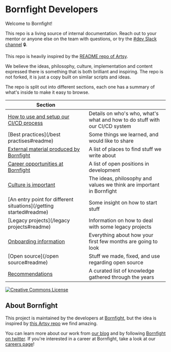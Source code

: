 # Bornfight Developers

Welcome to Bornfight!

This repo is a living source of internal documentation. 
Reach out to your mentor or anyone else on the team with questions, or try the [#dev Slack channel](https://bornfight.slack.com/messages/general-development) 🔒.

This repo is heavily inspired by the [README repo of Artsy](https://github.com/artsy/README).
 
We believe the ideas, philosophy, culture, implementation and content expressed there is something that is both brilliant and inspiring.
The repo is not forked, it is just a copy built on similar scripts and ideas.


The repo is split out into different sections, each one has a summary of what's inside to make it easy to browse.

<!-- prettier-ignore-start -->
<!-- start_toc -->
| Section |  |
|---|---|
| [How to use and setup our CI/CD process](/CICD#readme) | Details on who's who, what's what and how to do stuff with our CI/CD system |
| [Best practices](/best practises#readme) | Some things we learned, and would like to share |
| [External material produced by Bornfight](/blogs#readme) | A list of places to find stuff we write about |
| [Career opportunities at Bornfight](/careers#readme) | A list of open positions in development |
| [Culture is important](/culture#readme) | The ideas, philosophy and values we think are important in Bornfight |
| [An entry point for different situations](/getting started#readme) | Some insight on how to start stuff |
| [Legacy projects](/legacy projects#readme) | Information on how to deal with some legacy projects |
| [Onboarding information](/onboarding#readme) | Everything about how your first few months are going to look |
| [Open source](/open source#readme) | Stuff we made, fixed, and use regarding open source |
| [Recommendations](/recommendations#readme) | A curated list of knowledge gathered through the years |
<!-- end_toc -->
<!-- prettier-ignore-end -->


<a rel="license" href="https://creativecommons.org/licenses/by/4.0/"><img alt="Creative Commons License" style="border-width:0" src="https://i.creativecommons.org/l/by/4.0/88x31.png" /></a>

## About Bornfight

<a href="https://www.bornfight.com/">
</a>

This project is maintained by the developers at [Bornfight][footer_website], but the idea is inspired by [this Artsy repo](https://github.com/artsy/README) we find amazing.


You can learn more about our work from [our blog][footer_blog] and by following
[Bornfight on twitter][footer_twitter]. If you're interested in a career at Bornfight, take a look at our [careers page][footer_jobs]!

[footer_website]: https://www.bornfight.com/
[footer_twitter]: https://twitter.com/Bornfight_
[footer_blog]: https://www.bornfight.com/blog/
[footer_jobs]: https://www.bornfight.com/careers
